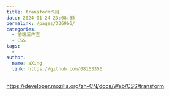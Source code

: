 ```yaml
---
title: transform作用
date: 2024-01-24 23:08:35
permalink: /pages/3369b6/
categories:
  - 前端三件套
  - CSS
tags:
  - 
author: 
  name: aXing
  link: https://github.com/08163356
---
```


https://developer.mozilla.org/zh-CN/docs/Web/CSS/transform<!-- more -->
